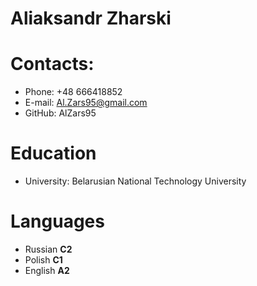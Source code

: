 # Aliaksandr Zharski

# Contacts:
- Phone: +48 666418852
- E-mail: Al.Zars95@gmail.com
- GitHub: AlZars95
# Education
- University: Belarusian National Technology University
# Languages
- Russian **C2**
- Polish **C1**
- English **A2**
